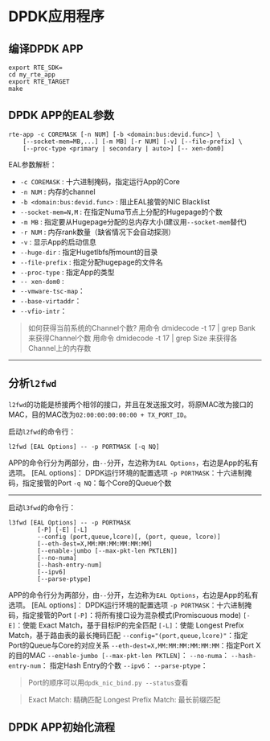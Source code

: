 # DPDK应用程序

## 编译DPDK APP

```
export RTE_SDK=
cd my_rte_app
export RTE_TARGET
make

```

## DPDK APP的EAL参数

```
rte-app -c COREMASK [-n NUM] [-b <domain:bus:devid.func>] \
	[--socket-mem=MB,...] [-m MB] [-r NUM] [-v] [--file-prefix] \
	[--proc-type <primary | secondary | auto>] [-- xen-dom0]

```
EAL参数解析：
+ `-c COREMASK` : 十六进制掩码，指定运行App的Core
+ `-n NUM` : 内存的channel
+ `-b <domain:bus:devid.func>` : 阻止EAL接管的NIC Blacklist
+ `--socket-mem=N,M` : 在指定Numa节点上分配的Hugepage的个数
+ `-m MB` : 指定要从Hugepage分配的总内存大小(建议用`--socket-mem`替代)
+ `-r NUM` : 内存rank数量（缺省情况下会自动探测）
+ `-v` : 显示App的启动信息
+ `--huge-dir` : 指定Hugetlbfs所mount的目录
+ `--file-prefix` : 指定分配hugepage的文件名
+ `--proc-type` : 指定App的类型
+ `-- xen-dom0` :
+ `--vmware-tsc-map`：
+ `--base-virtaddr`：
+ `--vfio-intr`：

> 如何获得当前系统的Channel个数?
> 用命令 dmidecode -t 17 | grep Bank 来获得Channel个数
> 用命令 dmidecode -t 17 | grep Size 来获得各Channel上的内存数

--------------------
## 分析`l2fwd`

`l2fwd`的功能是桥接两个相邻的接口，并且在发送报文时，将原MAC改为接口的MAC，目的MAC改为`02:00:00:00:00:00 + TX_PORT_ID`。

启动`l2fwd`的命令行：
```
l2fwd [EAL Options] -- -p PORTMASK [-q NQ]

```

APP的命令行分为两部分，由`--`分开，左边称为`EAL Options`，右边是App的私有选项。
[EAL options]： DPDK运行环境的配置选项
`-p PORTMASK`：十六进制掩码，指定接管的Port
`-q NQ`：每个Core的Queue个数

--------------------
启动`l3fwd`的命令行：
```
l3fwd [EAL Options] -- -p PORTMASK
		[-P] [-E] [-L]
		--config (port,queue,lcore)[, (port, queue, lcore)]
		[--eth-dest=X,MM:MM:MM:MM:MM:MM]
		[--enable-jumbo [--max-pkt-len PKTLEN]]
		[--no-numa]
		[--hash-entry-num]
		[--ipv6]
		[--parse-ptype]
```
APP的命令行分为两部分，由`--`分开，左边称为`EAL Options`，右边是App的私有选项。
[EAL options]： DPDK运行环境的配置选项
`-p PORTMASK`：十六进制掩码，指定接管的Port
`[-P]`：将所有接口设为混杂模式(Promiscuous mode)
`[-E]`：使能 Exact Match，基于目标IP的完全匹配
`[-L]`：使能 Longest Prefix Match，基于路由表的最长掩码匹配
`--config="(port,queue,lcore)"`：指定Port的Queue与Core的对应关系
`--eth-dest=X,MM:MM:MM:MM:MM:MM`：指定Port X的目的MAC
`--enable-jumbo [--max-pkt-len PKTLEN]`：
`--no-numa`：
`--hash-entry-num`： 指定Hash Entry的个数
`--ipv6`：
`--parse-ptype`： 

> Port的顺序可以用`dpdk_nic_bind.py --status`查看

> Exact Match:  精确匹配
> Longest Prefix Match: 最长前缀匹配

## DPDK APP初始化流程

